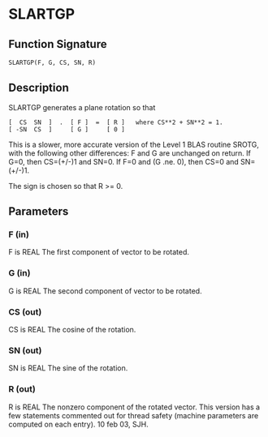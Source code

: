 # SLARTGP

## Function Signature

```fortran
SLARTGP(F, G, CS, SN, R)
```

## Description


 SLARTGP generates a plane rotation so that

    [  CS  SN  ]  .  [ F ]  =  [ R ]   where CS**2 + SN**2 = 1.
    [ -SN  CS  ]     [ G ]     [ 0 ]

 This is a slower, more accurate version of the Level 1 BLAS routine SROTG,
 with the following other differences:
    F and G are unchanged on return.
    If G=0, then CS=(+/-)1 and SN=0.
    If F=0 and (G .ne. 0), then CS=0 and SN=(+/-)1.

 The sign is chosen so that R >= 0.

## Parameters

### F (in)

F is REAL The first component of vector to be rotated.

### G (in)

G is REAL The second component of vector to be rotated.

### CS (out)

CS is REAL The cosine of the rotation.

### SN (out)

SN is REAL The sine of the rotation.

### R (out)

R is REAL The nonzero component of the rotated vector. This version has a few statements commented out for thread safety (machine parameters are computed on each entry). 10 feb 03, SJH.

